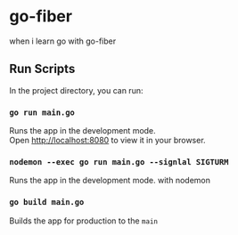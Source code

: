 # go-fiber

when i learn go with go-fiber

## Run Scripts
In the project directory, you can run:

### `go run main.go`

Runs the app in the development mode.\
Open [http://localhost:8080](http://localhost:8080) to view it in your browser.

### `nodemon --exec go run main.go --signlal SIGTURM`
Runs the app in the development mode. with nodemon

### `go build main.go`
Builds the app for production to the `main`
